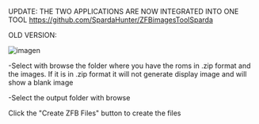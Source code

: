 UPDATE:
THE TWO APPLICATIONS ARE NOW INTEGRATED INTO ONE TOOL
https://github.com/SpardaHunter/ZFBimagesToolSparda

OLD VERSION:

![imagen](https://github.com/SpardaHunter/ZFBimagesToolSpardaARCADE/assets/155873668/d8689263-ec9f-431e-aeaf-bd430b1bf37d)


-Select with browse the folder where you have the roms in .zip format and the images.
If it is in .zip format it will not generate display image and will show a blank image

-Select the output folder with browse

Click the "Create ZFB Files" button to create the files
